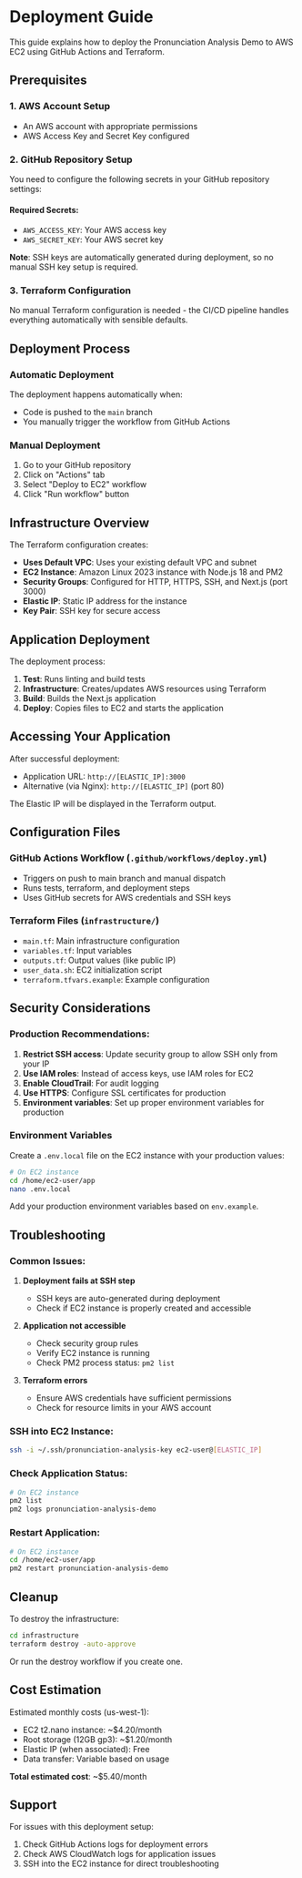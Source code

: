 # Deployment Guide

This guide explains how to deploy the Pronunciation Analysis Demo to AWS EC2 using GitHub Actions and Terraform.

## Prerequisites

### 1. AWS Account Setup

- An AWS account with appropriate permissions
- AWS Access Key and Secret Key configured

### 2. GitHub Repository Setup

You need to configure the following secrets in your GitHub repository settings:

#### Required Secrets:

- `AWS_ACCESS_KEY`: Your AWS access key
- `AWS_SECRET_KEY`: Your AWS secret key

**Note**: SSH keys are automatically generated during deployment, so no manual SSH key setup is required.

### 3. Terraform Configuration

No manual Terraform configuration is needed - the CI/CD pipeline handles everything automatically with sensible defaults.

## Deployment Process

### Automatic Deployment

The deployment happens automatically when:

- Code is pushed to the `main` branch
- You manually trigger the workflow from GitHub Actions

### Manual Deployment

1. Go to your GitHub repository
2. Click on "Actions" tab
3. Select "Deploy to EC2" workflow
4. Click "Run workflow" button

## Infrastructure Overview

The Terraform configuration creates:

- **Uses Default VPC**: Uses your existing default VPC and subnet
- **EC2 Instance**: Amazon Linux 2023 instance with Node.js 18 and PM2
- **Security Groups**: Configured for HTTP, HTTPS, SSH, and Next.js (port 3000)
- **Elastic IP**: Static IP address for the instance
- **Key Pair**: SSH key for secure access

## Application Deployment

The deployment process:

1. **Test**: Runs linting and build tests
2. **Infrastructure**: Creates/updates AWS resources using Terraform
3. **Build**: Builds the Next.js application
4. **Deploy**: Copies files to EC2 and starts the application

## Accessing Your Application

After successful deployment:

- Application URL: `http://[ELASTIC_IP]:3000`
- Alternative (via Nginx): `http://[ELASTIC_IP]` (port 80)

The Elastic IP will be displayed in the Terraform output.

## Configuration Files

### GitHub Actions Workflow (`.github/workflows/deploy.yml`)

- Triggers on push to main branch and manual dispatch
- Runs tests, terraform, and deployment steps
- Uses GitHub secrets for AWS credentials and SSH keys

### Terraform Files (`infrastructure/`)

- `main.tf`: Main infrastructure configuration
- `variables.tf`: Input variables
- `outputs.tf`: Output values (like public IP)
- `user_data.sh`: EC2 initialization script
- `terraform.tfvars.example`: Example configuration

## Security Considerations

### Production Recommendations:

1. **Restrict SSH access**: Update security group to allow SSH only from your IP
2. **Use IAM roles**: Instead of access keys, use IAM roles for EC2
3. **Enable CloudTrail**: For audit logging
4. **Use HTTPS**: Configure SSL certificates for production
5. **Environment variables**: Set up proper environment variables for production

### Environment Variables

Create a `.env.local` file on the EC2 instance with your production values:

```bash
# On EC2 instance
cd /home/ec2-user/app
nano .env.local
```

Add your production environment variables based on `env.example`.

## Troubleshooting

### Common Issues:

1. **Deployment fails at SSH step**

   - SSH keys are auto-generated during deployment
   - Check if EC2 instance is properly created and accessible

2. **Application not accessible**

   - Check security group rules
   - Verify EC2 instance is running
   - Check PM2 process status: `pm2 list`

3. **Terraform errors**
   - Ensure AWS credentials have sufficient permissions
   - Check for resource limits in your AWS account

### SSH into EC2 Instance:

```bash
ssh -i ~/.ssh/pronunciation-analysis-key ec2-user@[ELASTIC_IP]
```

### Check Application Status:

```bash
# On EC2 instance
pm2 list
pm2 logs pronunciation-analysis-demo
```

### Restart Application:

```bash
# On EC2 instance
cd /home/ec2-user/app
pm2 restart pronunciation-analysis-demo
```

## Cleanup

To destroy the infrastructure:

```bash
cd infrastructure
terraform destroy -auto-approve
```

Or run the destroy workflow if you create one.

## Cost Estimation

Estimated monthly costs (us-west-1):

- EC2 t2.nano instance: ~$4.20/month
- Root storage (12GB gp3): ~$1.20/month
- Elastic IP (when associated): Free
- Data transfer: Variable based on usage

**Total estimated cost**: ~$5.40/month

## Support

For issues with this deployment setup:

1. Check GitHub Actions logs for deployment errors
2. Check AWS CloudWatch logs for application issues
3. SSH into the EC2 instance for direct troubleshooting
